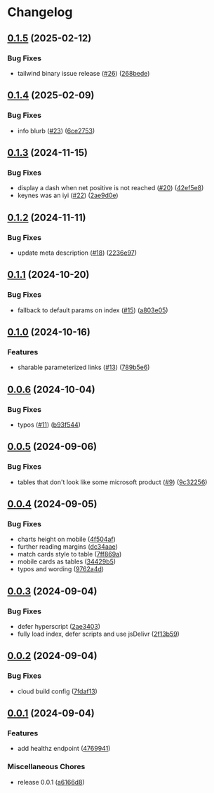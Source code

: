 # Changelog

## [0.1.5](https://github.com/shanehull/debtrecyclingcalc.com/compare/v0.1.4...v0.1.5) (2025-02-12)


### Bug Fixes

* tailwind binary issue release ([#26](https://github.com/shanehull/debtrecyclingcalc.com/issues/26)) ([268bede](https://github.com/shanehull/debtrecyclingcalc.com/commit/268bedeb70b9e151f5a33e0033320ba0c2b9bd8d))

## [0.1.4](https://github.com/shanehull/debtrecyclingcalc.com/compare/v0.1.3...v0.1.4) (2025-02-09)


### Bug Fixes

* info blurb ([#23](https://github.com/shanehull/debtrecyclingcalc.com/issues/23)) ([6ce2753](https://github.com/shanehull/debtrecyclingcalc.com/commit/6ce27537d832f9c3e2bdad7b71013e194ff820ff))

## [0.1.3](https://github.com/shanehull/debtrecyclingcalc.com/compare/v0.1.2...v0.1.3) (2024-11-15)


### Bug Fixes

* display a dash when net positive is not reached ([#20](https://github.com/shanehull/debtrecyclingcalc.com/issues/20)) ([42ef5e8](https://github.com/shanehull/debtrecyclingcalc.com/commit/42ef5e8372e8ee5602f5363e68ce60b8cb1d6e95))
* keynes was an iyi ([#22](https://github.com/shanehull/debtrecyclingcalc.com/issues/22)) ([2ae9d0e](https://github.com/shanehull/debtrecyclingcalc.com/commit/2ae9d0ee875273bb98bf4bfe30efac2754a13178))

## [0.1.2](https://github.com/shanehull/debtrecyclingcalc.com/compare/v0.1.1...v0.1.2) (2024-11-11)


### Bug Fixes

* update meta description ([#18](https://github.com/shanehull/debtrecyclingcalc.com/issues/18)) ([2236e97](https://github.com/shanehull/debtrecyclingcalc.com/commit/2236e97ed1b0af6a5a0e022d515f886719fb8a20))

## [0.1.1](https://github.com/shanehull/debtrecyclingcalc.com/compare/v0.1.0...v0.1.1) (2024-10-20)


### Bug Fixes

* fallback to default params on index ([#15](https://github.com/shanehull/debtrecyclingcalc.com/issues/15)) ([a803e05](https://github.com/shanehull/debtrecyclingcalc.com/commit/a803e0536eb80aa925d7a35f3e703e67436fdd28))

## [0.1.0](https://github.com/shanehull/debtrecyclingcalc.com/compare/v0.0.6...v0.1.0) (2024-10-16)


### Features

* sharable parameterized links ([#13](https://github.com/shanehull/debtrecyclingcalc.com/issues/13)) ([789b5e6](https://github.com/shanehull/debtrecyclingcalc.com/commit/789b5e681ef0537a680731af18845cc67920525c))

## [0.0.6](https://github.com/shanehull/debtrecyclingcalc.com/compare/v0.0.5...v0.0.6) (2024-10-04)


### Bug Fixes

* typos ([#11](https://github.com/shanehull/debtrecyclingcalc.com/issues/11)) ([b93f544](https://github.com/shanehull/debtrecyclingcalc.com/commit/b93f544e66137ecc37f0eba27ffde2bbc2499499))

## [0.0.5](https://github.com/shanehull/debtrecyclingcalc.com/compare/v0.0.4...v0.0.5) (2024-09-06)


### Bug Fixes

* tables that don't look like some microsoft product ([#9](https://github.com/shanehull/debtrecyclingcalc.com/issues/9)) ([9c32256](https://github.com/shanehull/debtrecyclingcalc.com/commit/9c32256fb67e4a9ad1aae2472efa7d10dbb76721))

## [0.0.4](https://github.com/shanehull/debtrecyclingcalc.com/compare/v0.0.3...v0.0.4) (2024-09-05)


### Bug Fixes

* charts height on mobile ([4f504af](https://github.com/shanehull/debtrecyclingcalc.com/commit/4f504afc2838db1d15106927a58540194e20ab82))
* further reading margins ([dc34aae](https://github.com/shanehull/debtrecyclingcalc.com/commit/dc34aaee2831f32cc665593286beab8a185fd7ea))
* match cards style to table ([7ff869a](https://github.com/shanehull/debtrecyclingcalc.com/commit/7ff869afc3ed8d334072f744b8f58b8bc1b2b70a))
* mobile cards as tables ([34429b5](https://github.com/shanehull/debtrecyclingcalc.com/commit/34429b53dd1b7d1d5e5615c781cadd302bfaea14))
* typos and wording ([9762a4d](https://github.com/shanehull/debtrecyclingcalc.com/commit/9762a4df25a6f16ff0ecace71ad1aac59e8034bc))

## [0.0.3](https://github.com/shanehull/debtrecyclingcalc.com/compare/v0.0.2...v0.0.3) (2024-09-04)


### Bug Fixes

* defer hyperscript ([2ae3403](https://github.com/shanehull/debtrecyclingcalc.com/commit/2ae34031e18bf242ae40e73e5a191a1ce7bfc5c1))
* fully load index, defer scripts and use jsDelivr ([2f13b59](https://github.com/shanehull/debtrecyclingcalc.com/commit/2f13b598284da78e727e7ce59628f900a3305542))

## [0.0.2](https://github.com/shanehull/debtrecyclingcalc.com/compare/v0.0.1...v0.0.2) (2024-09-04)


### Bug Fixes

* cloud build config ([7fdaf13](https://github.com/shanehull/debtrecyclingcalc.com/commit/7fdaf130311336d97155be3c0f81dd5fb4d585c5))

## [0.0.1](https://github.com/shanehull/debtrecyclingcalc.com/compare/v0.0.1...v0.0.1) (2024-09-04)


### Features

* add healthz endpoint ([4769941](https://github.com/shanehull/debtrecyclingcalc.com/commit/476994127a7a24dc7fe000ec9f99089f39dad058))


### Miscellaneous Chores

* release 0.0.1 ([a6166d8](https://github.com/shanehull/debtrecyclingcalc.com/commit/a6166d8931cf0fd49a5766f0d48323cfb5c4de69))
